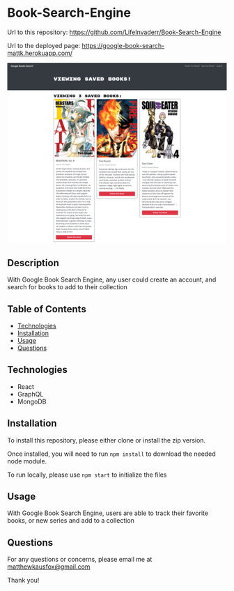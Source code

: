 # Book-Search-Engine
Url to this repository: https://github.com/LifeInvaderr/Book-Search-Engine

Url to the deployed page: https://google-book-search-mattk.herokuapp.com/

![BookSearchImage](images/GoogleBookSearch.png)

## Description
With Google Book Search Engine, any user could create an account, and search for books to add to their collection

## Table of Contents
* [Technologies](#technologies)
* [Installation](#installation)
* [Usage](#usage)
* [Questions](#questions)

## Technologies
* React
* GraphQL
* MongoDB

## Installation
To install this repository, please either clone or install the zip version.

Once installed, you will need to run `npm install` to download the needed node module.

To run locally, please use `npm start` to initialize the files
## Usage
With Google Book Search Engine, users are able to track their favorite books, or new series and add to a collection

## Questions

For any questions or concerns, please email me at matthewkausfox@gmail.com

Thank you!